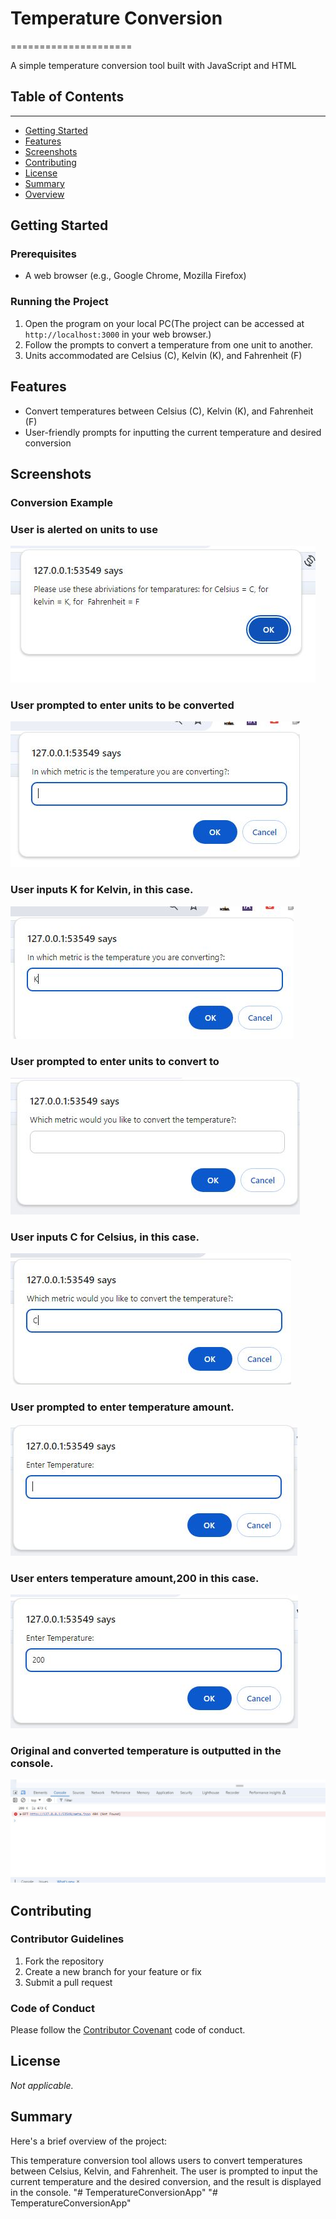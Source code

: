 # Temperature Conversion

=====================

A simple temperature conversion tool built with JavaScript and HTML

## Table of Contents

---

- [Getting Started](#getting-started)
- [Features](#features)
- [Screenshots](#screenshots)
- [Contributing](#contributing)
- [License](#license)
- [Summary](#summary)
- [Overview](#overview)

## Getting Started

### Prerequisites

- A web browser (e.g., Google Chrome, Mozilla Firefox)

### Running the Project

1. Open the program on your local PC(The project can be accessed at `http://localhost:3000` in your web browser.)
2. Follow the prompts to convert a temperature from one unit to another.
3. Units accommodated are Celsius (C), Kelvin (K), and Fahrenheit (F)

## Features

- Convert temperatures between Celsius (C), Kelvin (K), and Fahrenheit (F)
- User-friendly prompts for inputting the current temperature and desired conversion

## Screenshots

### Conversion Example

### User is alerted on units to use

![User alerted](images/alertontempunits.JPG)

### User prompted to enter units to be converted

![User prompted to enter units to be converted](images/prompt1.JPG)

### User inputs K for Kelvin, in this case.

![User prompted to enter units to be converted](images/prompt2withunit.JPG)

### User prompted to enter units to convert to

![User prompted to enter units to be converted](images/prompt4withunit.JPG)

### User inputs C for Celsius, in this case.

![User prompted to enter units to be converted](images/prompt3withunittoconvertto.JPG)

### User prompted to enter temperature amount.

![User prompted to enter units to be converted](images/prompt7.JPG)

### User enters temperature amount,200 in this case.

![User prompted to enter units to be converted](images/prompt8.JPG)

### Original and converted temperature is outputted in the console.

![User prompted to enter units to be converted](images/prompt6conversionresults.JPG)

## Contributing

### Contributor Guidelines

1. Fork the repository
2. Create a new branch for your feature or fix
3. Submit a pull request

### Code of Conduct

Please follow the [Contributor Covenant](https://www.contributor-covenant.org/version/2/0/code_of_conduct/) code of conduct.

## License

_Not applicable._

## Summary

Here's a brief overview of the project:

This temperature conversion tool allows users to convert temperatures between Celsius, Kelvin, and Fahrenheit. The user is prompted to input the current temperature and the desired conversion, and the result is displayed in the console.
"# TemperatureConversionApp"
"# TemperatureConversionApp" 
